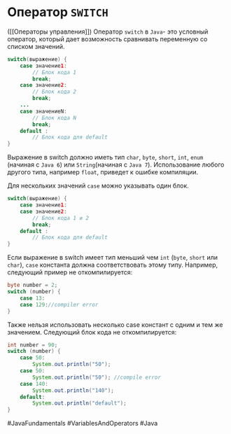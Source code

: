 # Оператор `SWITCH`
([[Операторы управления]])
Оператор `switch` в `Java`- это условный оператор, который дает возможность сравнивать переменную со списком значений.
```java
switch(выражение) {
    case значение1:
        // Блок кода 1
        break;
    case значение2:
        // Блок кода 2
        break;
    ...
    case значениеN:
        // Блок кода N
        break;
    default :
        // Блок кода для default
}
```

Выражение в switch должно иметь тип `char`, `byte`, `short`, `int`, `enum` (начиная с `Java 6`) или `String`(начиная с `Java 7`). Использование любого другого типа, например `float`, приведет к ошибке компиляции.

Для нескольких значений `case` можно указывать один блок.
```java
switch(выражение) {
    case значение1:
	case значение2:
	    // Блок кода 1 и 2
        break;
    default :
        // Блок кода для default
}
```

Если выражение в switch имеет тип меньший чем `int` (`byte`, `short` или `char`), `case` константа должна соответствовать этому типу. Например, следующий пример не откомпилируется:
```java
byte number = 2;
switch (number) {
    case 13:
    case 129://compiler error
}
```

Также нельзя использовать несколько case констант с одним и тем же значением. Следующий блок кода не откомпилируется:
```java
int number = 90;
switch (number) {
    case 50:
        System.out.println("50");
    case 50:
        System.out.println("50"); //compile error
    case 140:
        System.out.println("140");
    default:
        System.out.println("default");
}
```

#JavaFundamentals
#VariablesAndOperators
#Java
